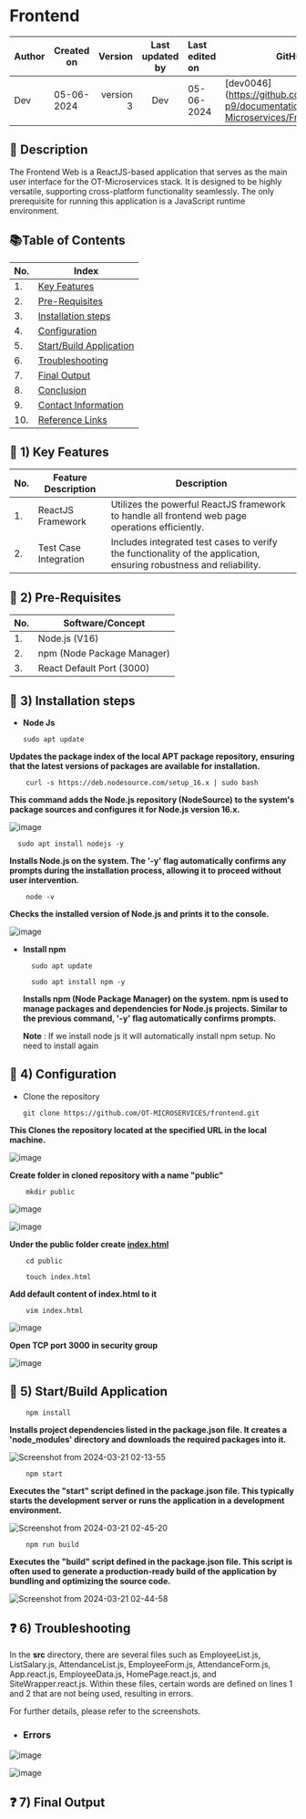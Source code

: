 # Frontend

| Author    | Created on   | Version      | Last updated by | Last edited on | GitHub ID                               |
|-----------|--------------|--------------:|:-----------------:|:----------------|-----------------------------------------|
| Dev       | 05-06-2024  | version 3    |    Dev             |  05-06-2024  | [dev0046](https://github.com/mygurkulam-p9/documentation/tree/main/OT-Microservices/Frontend/POC |

## :book: Description

The Frontend Web is a ReactJS-based application that serves as the main user interface for the OT-Microservices stack. It is designed to be highly versatile, supporting cross-platform functionality seamlessly. The only prerequisite for running this application is a JavaScript runtime environment.

## :books:Table of Contents

| No. |  Index                                                                                                                                                     |
|-----|-------------------------------------------------------------------------------------------------------------------------------------------------------------------------------|
| 1.  | [Key Features](#key-1-key-features)                   |
| 2.  |  [Pre-Requisites](#closed_book-2-pre-requisites)         |
| 3.  |  [Installation steps](#blue_book-3-installation-steps) |
| 4.  | [Configuration](#book-4-configuration)               |
| 5.  | [Start/Build Application](#notebook-5-startbuild-application) |
| 6.  |  [Troubleshooting](#question-6-troubleshooting)         |
| 7.  |  [Final Output](#green_book-9-final-output)           |
| 8.  |  [Conclusion](#bookmark_tabs-10-conclusion)           |
| 9.  | [Contact Information](#phone-11-contact-information) |
| 10. |  [Reference Links](#clipboard-12-reference-links)     |



## :key: 1) Key Features

| No. | Feature Description   | Description                                                                                                     |
|-----|-----------------------|-----------------------------------------------------------------------------------------------------------------|
| 1.  | ReactJS Framework     | Utilizes the powerful ReactJS framework to handle all frontend web page operations efficiently.                 |
| 2.  | Test Case Integration | Includes integrated test cases to verify the functionality of the application, ensuring robustness and reliability.|





## :closed_book: 2) Pre-Requisites
   
| No. | Software/Concept         |
|-----|--------------------------|
| 1.  | Node.js (V16)            | 
| 2.  | npm (Node Package Manager) |
| 3.  | React Default Port (3000) |

 
## :blue_book: 3) Installation steps

  - **Node Js**

        sudo apt update
    
**Updates the package index of the local APT package repository, ensuring that the latest versions of packages are available for installation.**
    
        curl -s https://deb.nodesource.com/setup_16.x | sudo bash
    
**This command adds the Node.js repository (NodeSource) to the system's package sources and configures it for Node.js version 16.x.**

![image](https://github.com/OT-MyGurukulam/Snaatak_P9_Documentation/assets/153828272/4bf1616d-f896-4b55-b3f2-ae25c631ceae)


      sudo apt install nodejs -y
        
**Installs Node.js on the system. The '-y' flag automatically confirms any prompts during the installation process, allowing it to proceed without user intervention.**

        node -v
        
   **Checks the installed version of Node.js and prints it to the console.**

![image](https://github.com/OT-MyGurukulam/Snaatak_P9_Documentation/assets/153828272/84d0861b-b748-4f3a-a27f-e0e66088bf57)


- **Install npm**

        sudo apt update
    
        sudo apt install npm -y
  
  **Installs npm (Node Package Manager) on the system. npm is used to manage packages and dependencies for Node.js projects. Similar to the previous command, '-y' flag automatically confirms prompts.**
    
  **Note** : If we install node js it will automatically install npm setup. No need to install again


## :book: 4) Configuration

  - Clone the repository

        git clone https://github.com/OT-MICROSERVICES/frontend.git

**This Clones the repository located at the specified URL in the local machine.**

![image](https://github.com/OT-MyGurukulam/Snaatak_P9_Documentation/assets/153828272/74fd000d-c4b8-43d4-9a5f-10915f3f6779)

    
**Create folder in cloned repository with a name "public"**

        mkdir public

![image](https://github.com/OT-MyGurukulam/Snaatak_P9_Documentation/assets/153828272/30a12f36-dd18-4a1d-bd24-97fbceff7fe2)

![image](https://github.com/OT-MyGurukulam/Snaatak_P9_Documentation/assets/153828272/6442830b-e769-47d8-9ebb-418d74e88b49)

    
**Under the public folder create [index.html](https://github.com/react-cosmos/create-react-app-example/blob/master/public/index.html)**

        cd public

        touch index.html
    
**Add default content of index.html to it**

        vim index.html

![image](https://github.com/OT-MyGurukulam/Snaatak_P9_Documentation/assets/153828272/7c2a7303-9d7e-4427-b459-2e2b73ee180b)


**Open TCP port 3000 in security group**

![image](https://github.com/OT-MyGurukulam/Snaatak_P9_Documentation/assets/153828272/a4709996-92a0-473b-b6a1-b8a58e59b9d3)



## :notebook: 5) Start/Build Application

        npm install
        
**Installs project dependencies listed in the package.json file. It creates a 'node_modules' directory and downloads the required packages into it.**

![Screenshot from 2024-03-21 02-13-55](https://github.com/OT-MyGurukulam/Snaatak_P9_Documentation/assets/153828272/f8818f37-1f15-49da-9aea-48166259e045)



        npm start

**Executes the "start" script defined in the package.json file. This typically starts the development server or runs the application in a development environment.**


![Screenshot from 2024-03-21 02-45-20](https://github.com/OT-MyGurukulam/Snaatak_P9_Documentation/assets/153828272/4af8a8d9-1059-4110-b24d-9f2f772c5c64)


        npm run build


**Executes the "build" script defined in the package.json file. This script is often used to generate a production-ready build of the application by bundling and optimizing the source code.**


![Screenshot from 2024-03-21 02-44-58](https://github.com/OT-MyGurukulam/Snaatak_P9_Documentation/assets/153828272/17582a82-6d4e-4976-b46e-0ceccd5ae966)


## :question: 6) Troubleshooting


In the **src** directory, there are several files such as EmployeeList.js, ListSalary.js, AttendanceList.js, EmployeeForm.js, AttendanceForm.js, App.react.js, EmployeeData.js, HomePage.react.js, and SiteWrapper.react.js. Within these files, certain words are defined on lines 1 and 2 that are not being used, resulting in errors. 

For further details, please refer to the screenshots.

 - ### **Errors**

![image](https://github.com/OT-MyGurukulam/Snaatak_P9_Documentation/assets/153828272/66d65582-4f97-402c-b85e-718a9fb81856)

![image](https://github.com/OT-MyGurukulam/Snaatak_P9_Documentation/assets/153828272/fabe0df6-8626-4262-a2bc-2bccb25f14e8)

## :question: 7) Final Output
